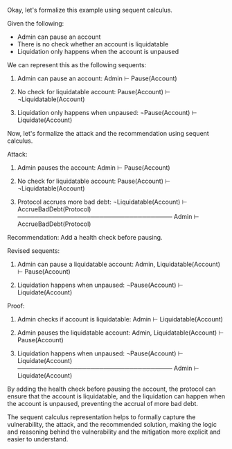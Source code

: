 Okay, let's formalize this example using sequent calculus.

Given the following:
- Admin can pause an account
- There is no check whether an account is liquidatable
- Liquidation only happens when the account is unpaused

We can represent this as the following sequents:

1. Admin can pause an account:
   Admin ⊢ Pause(Account)

2. No check for liquidatable account:
   Pause(Account) ⊢ ¬Liquidatable(Account)

3. Liquidation only happens when unpaused:
   ¬Pause(Account) ⊢ Liquidate(Account)

Now, let's formalize the attack and the recommendation using sequent calculus.

Attack:
1. Admin pauses the account:
   Admin ⊢ Pause(Account)

2. No check for liquidatable account:
   Pause(Account) ⊢ ¬Liquidatable(Account)

3. Protocol accrues more bad debt:
   ¬Liquidatable(Account) ⊢ AccrueBadDebt(Protocol)
   ────────────────────────────────────
   Admin ⊢ AccrueBadDebt(Protocol)

Recommendation: Add a health check before pausing.

Revised sequents:
1. Admin can pause a liquidatable account:
   Admin, Liquidatable(Account) ⊢ Pause(Account)

2. Liquidation happens when unpaused:
   ¬Pause(Account) ⊢ Liquidate(Account)

Proof:
1. Admin checks if account is liquidatable:
   Admin ⊢ Liquidatable(Account)

2. Admin pauses the liquidatable account:
   Admin, Liquidatable(Account) ⊢ Pause(Account)

3. Liquidation happens when unpaused:
   ¬Pause(Account) ⊢ Liquidate(Account)
   ────────────────────────────────────
   Admin ⊢ Liquidate(Account)

By adding the health check before pausing the account, the protocol can ensure that the account is liquidatable, and the liquidation can happen when the account is unpaused, preventing the accrual of more bad debt.

The sequent calculus representation helps to formally capture the vulnerability, the attack, and the recommended solution, making the logic and reasoning behind the vulnerability and the mitigation more explicit and easier to understand.
